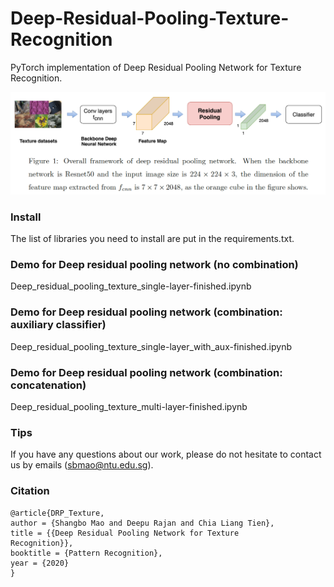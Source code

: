 # Deep-Residual-Pooling-Texture-Recognition
PyTorch implementation of Deep Residual Pooling Network for Texture
Recognition.

<img src="/frame.png" width="700">

### Install
The list of libraries you need to install are put in the requirements.txt.


### Demo for Deep residual pooling network (no combination)
Deep_residual_pooling_texture_single-layer-finished.ipynb

### Demo for Deep residual pooling network (combination: auxiliary classifier)
Deep_residual_pooling_texture_single-layer_with_aux-finished.ipynb

### Demo for Deep residual pooling network (combination: concatenation)
Deep_residual_pooling_texture_multi-layer-finished.ipynb

### Tips
If you have any questions about our work, please do not hesitate to contact us by emails (sbmao@ntu.edu.sg).

### Citation
```
@article{DRP_Texture,
author = {Shangbo Mao and Deepu Rajan and Chia Liang Tien},
title = {{Deep Residual Pooling Network for Texture
Recognition}},
booktitle = {Pattern Recognition},
year = {2020}
}
```
